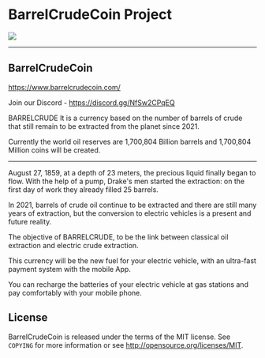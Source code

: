 BarrelCrudeCoin Project
===================================== 
![](share/pixmaps/oil-02.jpg)
 
---------------- 
BarrelCrudeCoin
----------------
https://www.barrelcrudecoin.com/

Join our Discord - https://discord.gg/NfSw2CPqEQ

BARRELCRUDE It is a currency based on the number of barrels of crude 
that still remain to be extracted from the planet since 2021. 

Currently the world oil reserves are 1,700,804 Billion barrels and 1,700,804 Million coins will be created.

----------------

August 27, 1859, at a depth of 23 meters, the precious liquid finally began to flow. With the help of a pump, Drake's men started the extraction: on the first day of work they already filled 25 barrels.

In 2021, barrels of crude oil continue to be extracted and there are still many years of extraction, but the conversion to electric vehicles is a present and future reality.

The objective of BARRELCRUDE, to be the link between classical oil extraction and electric crude extraction. 

This currency will be the new fuel for your electric vehicle,
with an ultra-fast payment system with the mobile App.

You can recharge the batteries of your electric vehicle at gas stations 
and pay comfortably with your mobile phone.


License
-------

BarrelCrudeCoin is released under the terms of the MIT license. See `COPYING` for more
information or see http://opensource.org/licenses/MIT.

